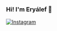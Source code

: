 ### Hi! I'm Eryálef 👋

[![Instagram](https://img.shields.io/badge/Instagram-E4405F?style=for-the-badge&logo=instagram&logoColor=white)](https://instagram.com/eryalef_09)

